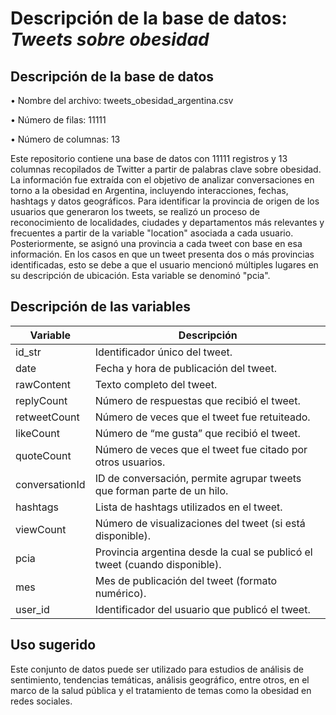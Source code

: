 # Descripción de la base de datos: _Tweets sobre obesidad_

## Descripción de la base de datos 

•	Nombre del archivo: tweets_obesidad_argentina.csv

•	Número de filas: 11111

•	Número de columnas: 13

Este repositorio contiene una base de datos con 11111 registros y 13 columnas recopilados de Twitter a partir de palabras clave sobre obesidad. La información fue extraída con el objetivo de analizar conversaciones en torno a la obesidad en Argentina, incluyendo interacciones, fechas, hashtags y datos geográficos. Para identificar la provincia de origen de los usuarios que generaron los tweets, se realizó un proceso de reconocimiento de localidades, ciudades y departamentos más relevantes y frecuentes a partir de la variable "location" asociada a cada usuario. Posteriormente, se asignó una provincia a cada tweet con base en esa información. En los casos en que un tweet presenta dos o más provincias identificadas, esto se debe a que el usuario mencionó múltiples lugares en su descripción de ubicación. Esta variable se denominó "pcia". 

## Descripción de las variables

| Variable |	Descripción |
| - |-|
|id_str |	Identificador único del tweet.|
|date	| Fecha y hora de publicación del tweet.|
| rawContent | Texto completo del tweet.|
|replyCount	|Número de respuestas que recibió el tweet.|
|retweetCount	|Número de veces que el tweet fue retuiteado.|
|likeCount	|Número de “me gusta” que recibió el tweet.|
|quoteCount	|Número de veces que el tweet fue citado por otros usuarios.|
|conversationId|	ID de conversación, permite agrupar tweets que forman parte de un hilo.|
|hashtags	|Lista de hashtags utilizados en el tweet.|
|viewCount|Número de visualizaciones del tweet (si está disponible).|
|pcia|	Provincia argentina desde la cual se publicó el tweet (cuando disponible).|
|mes|	Mes de publicación del tweet (formato numérico).|
|user_id	|Identificador del usuario que publicó el tweet.|

## Uso sugerido
Este conjunto de datos puede ser utilizado para estudios de análisis de sentimiento, tendencias temáticas, análisis geográfico, entre otros, en el marco de la salud pública y el tratamiento de temas como la obesidad en redes sociales.

